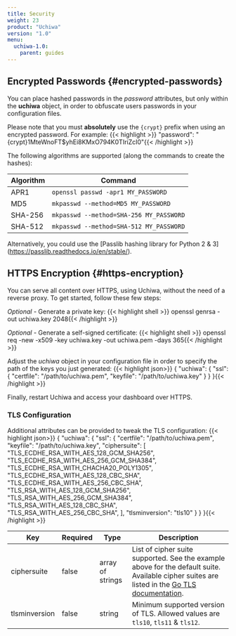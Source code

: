 ```yaml
---
title: Security
weight: 23
product: "Uchiwa"
version: "1.0"
menu:
  uchiwa-1.0:
    parent: guides
---
```


## Encrypted Passwords {#encrypted-passwords}
You can place hashed passwords in the *password*
attributes, but only within the **uchiwa** object, in order to obfuscate
users passwords in your configuration files.

Please note that you must **absolutely** use the `{crypt}` prefix when using an encrypted
password. For example:
{{< highlight >}}
"password": "{crypt}$1$MteWnoFT$yhEi8KMxO794K0TIriZcI0"{{< /highlight >}}

The following algorithms are supported (along the commands to create the hashes):

Algorithm | Command
----------|---------
APR1 | `openssl passwd -apr1 MY_PASSWORD`
MD5 | `mkpasswd --method=MD5 MY_PASSWORD`
SHA-256 | `mkpasswd --method=SHA-256 MY_PASSWORD`
SHA-512 | `mkpasswd --method=SHA-512 MY_PASSWORD`


Alternatively, you could use the [Passlib hashing library for Python 2 & 3]
(https://passlib.readthedocs.io/en/stable/).

## HTTPS Encryption {#https-encryption}
You can serve all content over HTTPS, using Uchiwa, without the need of
a reverse proxy. To get started, follow these few steps:

*Optional* - Generate a private key:
{{< highlight shell >}}
openssl genrsa -out uchiwa.key 2048{{< /highlight >}}

*Optional* - Generate a self-signed certificate:
{{< highlight shell >}}
openssl req -new -x509 -key uchiwa.key -out uchiwa.pem -days 365{{< /highlight >}}

Adjust the *uchiwa* object in your configuration file in order to specify the
path of the keys you just generated:
{{< highlight json>}}
{
  "uchiwa": {
    "ssl": {
      "certfile": "/path/to/uchiwa.pem",
      "keyfile": "/path/to/uchiwa.key"
    }
  }
}{{< /highlight >}}

Finally, restart Uchiwa and access your dashboard over HTTPS.

### TLS Configuration

Additional attributes can be provided to tweak the TLS configuration:
{{< highlight json>}}
{
  "uchiwa": {
    "ssl": {
      "certfile": "/path/to/uchiwa.pem",
      "keyfile": "/path/to/uchiwa.key",
      "ciphersuite": [
        "TLS_ECDHE_RSA_WITH_AES_128_GCM_SHA256",
        "TLS_ECDHE_RSA_WITH_AES_256_GCM_SHA384",
        "TLS_ECDHE_RSA_WITH_CHACHA20_POLY1305",
        "TLS_ECDHE_RSA_WITH_AES_128_CBC_SHA",
        "TLS_ECDHE_RSA_WITH_AES_256_CBC_SHA",
        "TLS_RSA_WITH_AES_128_GCM_SHA256",
        "TLS_RSA_WITH_AES_256_GCM_SHA384",
        "TLS_RSA_WITH_AES_128_CBC_SHA",
        "TLS_RSA_WITH_AES_256_CBC_SHA",
      ],
      "tlsminversion": "tls10"
    }
  }
}{{< /highlight >}}

Key     | Required | Type | Description
--------|----------|------|------
ciphersuite | false | array of strings | List of cipher suite supported. See the example above for the default suite. Available cipher suites are listed in the [Go TLS documentation](https://golang.org/src/crypto/tls/cipher_suites.go).
tlsminversion | false | string | Minimum supported version of TLS. Allowed values are `tls10`, `tls11` & `tls12`.
